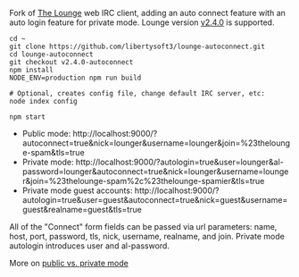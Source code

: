 Fork of [The Lounge](https://github.com/thelounge/lounge) web IRC client, adding an auto connect feature with an auto login feature for private mode. Lounge version [v2.4.0](https://github.com/thelounge/lounge/releases/tag/v2.4.0) is supported.

    cd ~
    git clone https://github.com/libertysoft3/lounge-autoconnect.git
    cd lounge-autoconnect
    git checkout v2.4.0-autoconnect
    npm install
    NODE_ENV=production npm run build

    # Optional, creates config file, change default IRC server, etc:
    node index config

    npm start

* Public mode: http://localhost:9000/?autoconnect=true&nick=lounger&username=lounger&join=%23thelounge-spam&tls=true
* Private mode: http://localhost:9000/?autologin=true&user=lounger&al-password=lounger&autoconnect=true&nick=lounger&username=lounger&join=%23thelounge-spam%2c%23thelounge-spamier&tls=true
* Private mode guest accounts: http://localhost:9000/?autologin=true&user=guest&autoconnect=true&nick=guest&username=guest&realname=guest&tls=true

All of the "Connect" form fields can be passed via url parameters: name, host, port, password, tls, nick, username, realname, and join. Private mode autologin introduces user and al-password.

More on [public vs. private mode](https://thelounge.github.io/docs/server/users.html)
